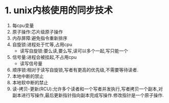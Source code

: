 # 1. unix内核使用的同步技术
1. 每cpu变量
2. 原子操作:芯片级原子操作
3. 内存屏障:避免指令重新排序
4. 自旋锁:进程处于忙等,占用cpu
    - 读写自旋锁:要么读,要么写,读可以多个一起,写只能一个
5. 信号量:进程会被挂起,不占用cpu
    - 读写信号量
6. 顺序锁:相对于读写自旋锁,写者有更高的优先级,不需要等待读者.
7. 本地中断的禁止
8. 本地软中断的禁止
9. 读-拷贝-更新(RCU):允许多个读者和一个写者并发执行,写者拷贝一个副本,对副本进行写操作,最后更新指针指向副本完成写操作.修改指针是一个原子操作.